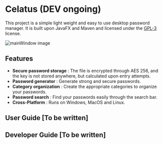 # Celatus (DEV ongoing)
This project is a simple light weight and easy to use desktop password manager.
It is built upon JavaFX and Maven and licensed under the [GPL-3](LICENSE) license.

![mainWindow image](https://i.imgur.com/efnfXaS.png)

## Features
- **Secure password storage** : The file is encrypted through AES 256, and the key is not stored anywhere, but calculated upon entry attempts.
- **Password generator** : Generate strong and secure passwords.
- **Category organization** : Create the appropriate categories to organize your passwords.
- **Password search** : Find your passwords easily through the search bar.
- **Cross-Platform** : Runs on Windows, MacOS and Linux.

## User Guide [To be written]


## Developer Guide [To be written]
